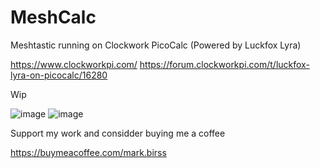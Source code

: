 # MeshCalc
Meshtastic running on Clockwork PicoCalc (Powered by Luckfox Lyra)

https://www.clockworkpi.com/
https://forum.clockworkpi.com/t/luckfox-lyra-on-picocalc/16280

Wip

![image](https://github.com/user-attachments/assets/efe95224-e7ff-4623-b3cd-f3e74317f6af)
![image](https://github.com/user-attachments/assets/d59cb872-b578-4668-80f1-e0a564466f18)

Support my work and considder buying me a coffee

https://buymeacoffee.com/mark.birss



